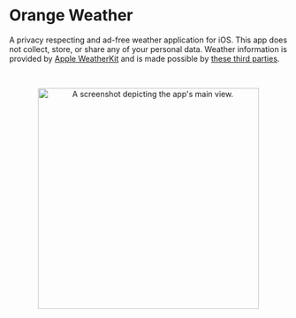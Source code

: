 # Orange Weather

A privacy respecting and ad-free weather application for iOS. This app does not collect, store, or share any of your personal data. Weather information is provided by [Apple WeatherKit](https://developer.apple.com/weatherkit/) and is made possible by [these third parties](https://developer.apple.com/weatherkit/data-source-attribution/).


<br>

<p align="center">
      <img width="400" src="[https://github.com/harr1424/Indoor-Air-Quality/blob/main/images/chart.png](https://github.com/harr1424/Orange-Weather/assets/84741727/19c394d2-becb-404a-b904-94e9a0047319)https://github.com/harr1424/Orange-Weather/assets/84741727/19c394d2-becb-404a-b904-94e9a0047319" alt="A screenshot depicting the app's main view.">
</p>


